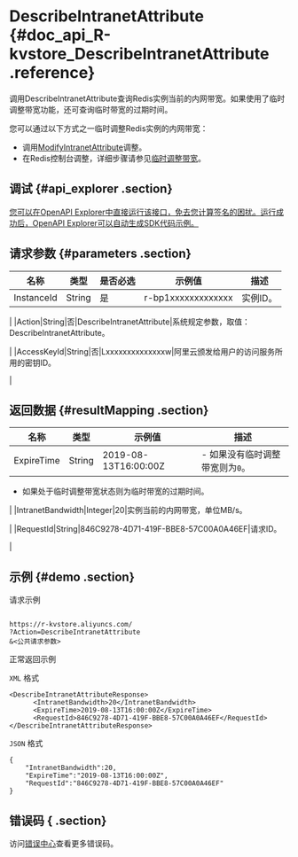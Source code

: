 # DescribeIntranetAttribute {#doc_api_R-kvstore_DescribeIntranetAttribute .reference}

调用DescribeIntranetAttribute查询Redis实例当前的内网带宽。如果使用了临时调整带宽功能，还可查询临时带宽的过期时间。

您可以通过以下方式之一临时调整Redis实例的内网带宽：

-   调用[ModifyIntranetAttribute](~~128674~~)调整。
-   在Redis控制台调整，详细步骤请参见[临时调整带宽](~~102588~~)。

## 调试 {#api_explorer .section}

[您可以在OpenAPI Explorer中直接运行该接口，免去您计算签名的困扰。运行成功后，OpenAPI Explorer可以自动生成SDK代码示例。](https://api.aliyun.com/#product=R-kvstore&api=DescribeIntranetAttribute&type=RPC&version=2015-01-01)

## 请求参数 {#parameters .section}

|名称|类型|是否必选|示例值|描述|
|--|--|----|---|--|
|InstanceId|String|是|r-bp1xxxxxxxxxxxxx|实例ID。

 |
|Action|String|否|DescribeIntranetAttribute|系统规定参数，取值：DescribeIntranetAttribute。

 |
|AccessKeyId|String|否|Lxxxxxxxxxxxxxxw|阿里云颁发给用户的访问服务所用的密钥ID。

 |

## 返回数据 {#resultMapping .section}

|名称|类型|示例值|描述|
|--|--|---|--|
|ExpireTime|String|2019-08-13T16:00:00Z|-   如果没有临时调整带宽则为`0`。
-   如果处于临时调整带宽状态则为临时带宽的过期时间。

 |
|IntranetBandwidth|Integer|20|实例当前的内网带宽，单位MB/s。

 |
|RequestId|String|846C9278-4D71-419F-BBE8-57C00A0A46EF|请求ID。

 |

## 示例 {#demo .section}

请求示例

``` {#request_demo}

https://r-kvstore.aliyuncs.com/
?Action=DescribeIntranetAttribute
&<公共请求参数>

```

正常返回示例

`XML` 格式

``` {#xml_return_success_demo}
<DescribeIntranetAttributeResponse>
      <IntranetBandwidth>20</IntranetBandwidth>
	  <ExpireTime>2019-08-13T16:00:00Z</ExpireTime>
	  <RequestId>846C9278-4D71-419F-BBE8-57C00A0A46EF</RequestId>
</DescribeIntranetAttributeResponse>
```

`JSON` 格式

``` {#json_return_success_demo}
{
	"IntranetBandwidth":20,
	"ExpireTime":"2019-08-13T16:00:00Z",
	"RequestId":"846C9278-4D71-419F-BBE8-57C00A0A46EF"
}
```

## 错误码 { .section}

访问[错误中心](https://error-center.aliyun.com/status/product/R-kvstore)查看更多错误码。

